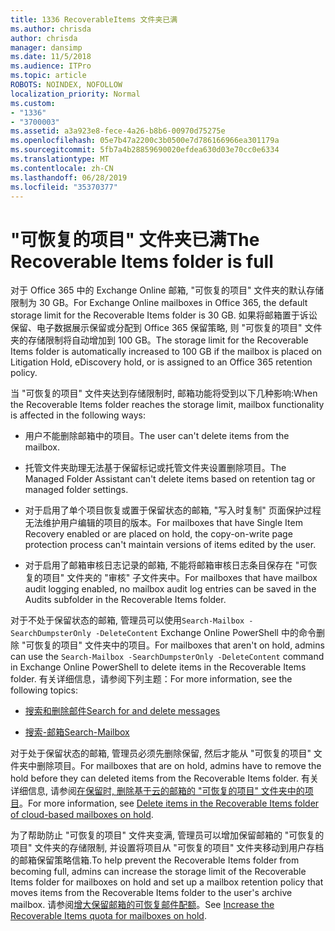 ```yaml
---
title: 1336 RecoverableItems 文件夹已满
ms.author: chrisda
author: chrisda
manager: dansimp
ms.date: 11/5/2018
ms.audience: ITPro
ms.topic: article
ROBOTS: NOINDEX, NOFOLLOW
localization_priority: Normal
ms.custom:
- "1336"
- "3700003"
ms.assetid: a3a923e8-fece-4a26-b8b6-00970d75275e
ms.openlocfilehash: 05e7b47a2200c3b0500e7d786166966ea301179a
ms.sourcegitcommit: 5fb7a4b28859690020efdea630d03e70cc0e6334
ms.translationtype: MT
ms.contentlocale: zh-CN
ms.lasthandoff: 06/28/2019
ms.locfileid: "35370377"
---
```

# <a name="the-recoverable-items-folder-is-full"></a><span data-ttu-id="c26bf-102">"可恢复的项目" 文件夹已满</span><span class="sxs-lookup"><span data-stu-id="c26bf-102">The Recoverable Items folder is full</span></span>

<span data-ttu-id="c26bf-103">对于 Office 365 中的 Exchange Online 邮箱, "可恢复的项目" 文件夹的默认存储限制为 30 GB。</span><span class="sxs-lookup"><span data-stu-id="c26bf-103">For Exchange Online mailboxes in Office 365, the default storage limit for the Recoverable Items folder is 30 GB.</span></span> <span data-ttu-id="c26bf-104">如果将邮箱置于诉讼保留、电子数据展示保留或分配到 Office 365 保留策略, 则 "可恢复的项目" 文件夹的存储限制将自动增加到 100 GB。</span><span class="sxs-lookup"><span data-stu-id="c26bf-104">The storage limit for the Recoverable Items folder is automatically increased to 100 GB if the mailbox is placed on Litigation Hold, eDiscovery hold, or is assigned to an Office 365 retention policy.</span></span>

<span data-ttu-id="c26bf-105">当 "可恢复的项目" 文件夹达到存储限制时, 邮箱功能将受到以下几种影响:</span><span class="sxs-lookup"><span data-stu-id="c26bf-105">When the Recoverable Items folder reaches the storage limit, mailbox functionality is affected in the following ways:</span></span>

- <span data-ttu-id="c26bf-106">用户不能删除邮箱中的项目。</span><span class="sxs-lookup"><span data-stu-id="c26bf-106">The user can't delete items from the mailbox.</span></span>

- <span data-ttu-id="c26bf-107">托管文件夹助理无法基于保留标记或托管文件夹设置删除项目。</span><span class="sxs-lookup"><span data-stu-id="c26bf-107">The Managed Folder Assistant can't delete items based on retention tag or managed folder settings.</span></span>

- <span data-ttu-id="c26bf-108">对于启用了单个项目恢复或置于保留状态的邮箱, "写入时复制" 页面保护过程无法维护用户编辑的项目的版本。</span><span class="sxs-lookup"><span data-stu-id="c26bf-108">For mailboxes that have Single Item Recovery enabled or are placed on hold, the copy-on-write page protection process can't maintain versions of items edited by the user.</span></span>

- <span data-ttu-id="c26bf-109">对于启用了邮箱审核日志记录的邮箱, 不能将邮箱审核日志条目保存在 "可恢复的项目" 文件夹的 "审核" 子文件夹中。</span><span class="sxs-lookup"><span data-stu-id="c26bf-109">For mailboxes that have mailbox audit logging enabled, no mailbox audit log entries can be saved in the Audits subfolder in the Recoverable Items folder.</span></span>

<span data-ttu-id="c26bf-110">对于不处于保留状态的邮箱, 管理员可以使用`Search-Mailbox -SearchDumpsterOnly -DeleteContent` Exchange Online PowerShell 中的命令删除 "可恢复的项目" 文件夹中的项目。</span><span class="sxs-lookup"><span data-stu-id="c26bf-110">For mailboxes that aren't on hold, admins can use the `Search-Mailbox -SearchDumpsterOnly -DeleteContent` command in Exchange Online PowerShell to delete items in the Recoverable Items folder.</span></span> <span data-ttu-id="c26bf-111">有关详细信息，请参阅下列主题：</span><span class="sxs-lookup"><span data-stu-id="c26bf-111">For more information, see the following topics:</span></span>

- [<span data-ttu-id="c26bf-112">搜索和删除邮件</span><span class="sxs-lookup"><span data-stu-id="c26bf-112">Search for and delete messages</span></span>](https://docs.microsoft.com/office365/securitycompliance/search-for-and-delete-messagesadmin-help)

- [<span data-ttu-id="c26bf-113">搜索-邮箱</span><span class="sxs-lookup"><span data-stu-id="c26bf-113">Search-Mailbox</span></span>](https://docs.microsoft.com/powershell/module/exchange/mailboxes/Search-Mailbox)

<span data-ttu-id="c26bf-114">对于处于保留状态的邮箱, 管理员必须先删除保留, 然后才能从 "可恢复的项目" 文件夹中删除项目。</span><span class="sxs-lookup"><span data-stu-id="c26bf-114">For mailboxes that are on hold, admins have to remove the hold before they can deleted items from the Recoverable Items folder.</span></span> <span data-ttu-id="c26bf-115">有关详细信息, 请参阅[在保留时, 删除基于云的邮箱的 "可恢复的项目" 文件夹中的项目](https://docs.microsoft.com/office365/securitycompliance/delete-items-in-the-recoverable-items-folder-of-mailboxes-on-hold)。</span><span class="sxs-lookup"><span data-stu-id="c26bf-115">For more information, see [Delete items in the Recoverable Items folder of cloud-based mailboxes on hold](https://docs.microsoft.com/office365/securitycompliance/delete-items-in-the-recoverable-items-folder-of-mailboxes-on-hold).</span></span>

<span data-ttu-id="c26bf-116">为了帮助防止 "可恢复的项目" 文件夹变满, 管理员可以增加保留邮箱的 "可恢复的项目" 文件夹的存储限制, 并设置将项目从 "可恢复的项目" 文件夹移动到用户存档的邮箱保留策略信箱.</span><span class="sxs-lookup"><span data-stu-id="c26bf-116">To help prevent the Recoverable Items folder from becoming full, admins can increase the storage limit of the Recoverable Items folder for mailboxes on hold and set up a mailbox retention policy that moves items from the Recoverable Items folder to the user's archive mailbox.</span></span> <span data-ttu-id="c26bf-117">请参阅[增大保留邮箱的可恢复邮件配额](https://docs.microsoft.com/office365/securitycompliance/increase-the-recoverable-quota-for-mailboxes-on-hold)。</span><span class="sxs-lookup"><span data-stu-id="c26bf-117">See [Increase the Recoverable Items quota for mailboxes on hold](https://docs.microsoft.com/office365/securitycompliance/increase-the-recoverable-quota-for-mailboxes-on-hold).</span></span>
